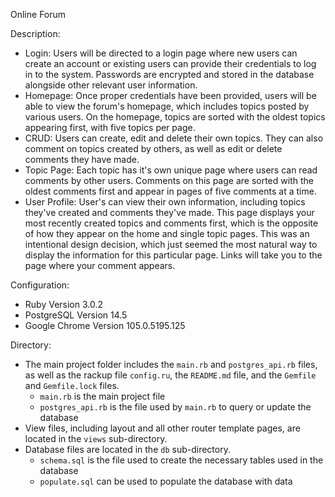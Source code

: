 Online Forum

Description:
- Login: Users will be directed to a login page where new users can create an account or existing users can provide their credentials to log in to the system. Passwords are encrypted and stored in the database alongside other relevant user information. 
- Homepage: Once proper credentials have been provided, users will be able to view the forum's homepage, which includes topics posted by various users. On the homepage, topics are sorted with the oldest topics appearing first, with five topics per page.
- CRUD: Users can create, edit and delete their own topics. They can also comment on topics created by others, as well as edit or delete comments they have made.
- Topic Page: Each topic has it's own unique page where users can read comments by other users. Comments on this page are sorted with the oldest comments first and appear in pages of five comments at a time.
- User Profile: User's can view their own information, including topics they've created and comments they've made. This page displays your most recently created topics and comments first, which is the opposite of how they appear on the home and single topic pages. This was an intentional design decision, which just seemed the most natural way to display the information for this particular page. Links will take you to the page where your comment appears.

Configuration:
- Ruby Version 3.0.2
- PostgreSQL Version 14.5
- Google Chrome Version 105.0.5195.125

Directory:
- The main project folder includes the `main.rb` and `postgres_api.rb` files, as well as the rackup file `config.ru`, the `README.md` file, and the `Gemfile` and `Gemfile.lock` files.
  - `main.rb` is the main project file
  - `postgres_api.rb` is the file used by `main.rb` to query or update the database
- View files, including layout and all other router template pages, are located in the `views` sub-directory.
- Database files are located in the `db` sub-directory.
    - `schema.sql` is the file used to create the necessary tables used in the database
    - `populate.sql` can be used to populate the database with data
